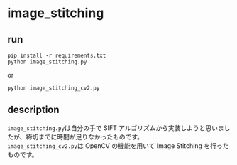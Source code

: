 # image_stitching

## run

```
pip install -r requirements.txt
python image_stitching.py
```

or

```
python image_stitching_cv2.py
```

## description

`image_stitching.py`は自分の手で SIFT アルゴリズムから実装しようと思いましたが、締切までに時間が足りなかったものです。  
`image_stitching_cv2.py`は OpenCV の機能を用いて Image Stitching を行ったものです。
